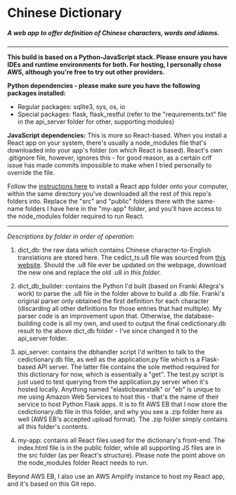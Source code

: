 # Chinese Dictionary
##### A web app to offer definition of Chinese characters, words and idioms.
______________________

**This build is based on a Python-JavaScript stack. Please ensure you have IDEs and runtime environments for both. For hosting, I personally chose AWS, although you're free to try out other providers.**

**Python dependencies - please make sure you have the following packages installed:**
- Regular packages: sqlite3, sys, os, io
- Special packages: flask, flask_restful (refer to the "requirements.txt" file in the api_server folder for other, supporting modules)

**JavaScript dependencies:**
This is more so React-based. When you install a React app on your system, there's usually a node_modules file that's downloaded into your app's folder (on which React is based). React's own .gitignore file, however, ignores this - for good reason, as a certain crlf issue has made commits impossible to make when I tried personally to override the file.

Follow the [instructions here](https://reactjs.org/docs/create-a-new-react-app.html) to install a React app folder onto your computer, within the same directory you've downloaded all the rest of this repo's folders into. Replace the "src" and "public" folders there with the same-name folders I have here in the "my-app" folder, and you'll have access to the node_modules folder required to run React.

_______________________

*Descriptions by folder in order of operation:*

1. dict_db: the raw data which contains Chinese character-to-English translations are stored here. The cedict_ts.u8 file was sourced from [this website](https://www.mdbg.net/chinese/dictionary?page=cc-cedict). Should the .u8 file ever be updated on the webpage, download the new one and replace the old .u8 *in this folder.*

2. dict_db_builder: contains the Python I'd built (based on Franki Allegra's work) to parse the .u8 file in the folder above to build a .db file. Franki's original parser only obtained the first definition for each character (discarding all other definitions for those entries that had multiple). My parser code is an improvement upon that. Otherwise, the database-building code is all my own, and used to output the final cedictionary.db result to the above dict_db folder - I've since changed it to the api_server folder.

3. api_server: contains the dbhandler script I'd written to talk to the cedictionary.db file, as well as the application.py file which is a Flask-based API server. The latter file contains the sole method required for this dictionary for now, which is essentially a "get". The test.py script is just used to test querying from the application.py server when it's hosted locally. Anything named "elasticbeanstalk" or "eb" is unique to me using Amazon Web Services to host this - that's the name of their service to host Python Flask apps. It is to fit AWS EB that I now store the cedictionary.db file in this folder, and why you see a .zip folder here as well (AWS EB's accepted upload format). The .zip folder simply contains all this folder's contents.

4. my-app: contains all React files used for the dictionary's front-end. The index.html file is in the public folder, while all supporting JS files are in the src folder (as per React's structure). Please note the point above on the node_modules folder React needs to run.

Beyond AWS EB, I also use an AWS Amplify instance to host my React app, and it's based on this Git repo.